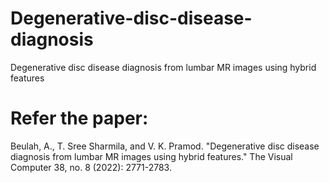 # Degenerative-disc-disease-diagnosis
Degenerative disc disease diagnosis from lumbar MR images using hybrid features

# Refer the paper: 
Beulah, A., T. Sree Sharmila, and V. K. Pramod. 
"Degenerative disc disease diagnosis from lumbar MR images using hybrid features." 
The Visual Computer 38, no. 8 (2022): 2771-2783.
